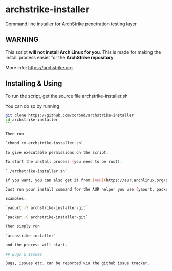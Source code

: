 # archstrike-installer
Command line installer for ArchStrike penetration testing layer.


## WARNING

This script **will not install Arch Linux for you**. This is made for making the install process easier for the **ArchStrike repository**.

More info: https://archstrike.org

## Installing & Using

To run the script, get the source file archstrike-installer.sh

You can do so by running

````bash
git clone https://github.com/xorond/archstrike-installer
cd archstrike-installer
```

Then run

`chmod +x archstrike-installer.sh`

to give executable permissions on the script.

To start the install process (you need to be root):

`./archstrike-installer.sh`

If you want, you can also get it from [AUR](https://aur.archlinux.org/packages/archstrike-installer-git/)

Just run your install command for the AUR helper you use (yaourt, packer etc.)

Examples:

`yaourt -S archstrike-installer-git`

`packer -S archstrike-installer-git`

Then simply run

`archstrike-installer`

and the process will start.

## Bugs & Issues 

Bugs, issues etc. can be reported via the github issue tracker.

